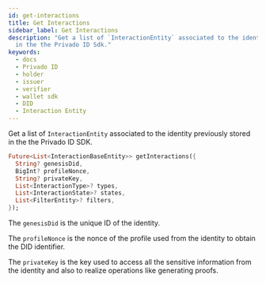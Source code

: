 ```yaml
---
id: get-interactions
title: Get Interactions
sidebar_label: Get Interactions
description: "Get a list of `InteractionEntity` associated to the identity previously stored
  in the the Privado ID Sdk."
keywords:
  - docs
  - Privado ID
  - holder
  - issuer
  - verifier
  - wallet sdk
  - DID
  - Interaction Entity
---
```


Get a list of `InteractionEntity` associated to the identity previously stored in the the Privado ID SDK.

```dart
Future<List<InteractionBaseEntity>> getInteractions({
  String? genesisDid,
  BigInt? profileNonce,
  String? privateKey,
  List<InteractionType>? types,
  List<InteractionState>? states,
  List<FilterEntity>? filters,
});
```

The `genesisDid` is the unique ID of the identity.

The `profileNonce` is the nonce of the profile used from the identity to obtain the DID identifier.

The `privateKey` is the key used to access all the sensitive information from the identity and also to realize operations like generating proofs.
